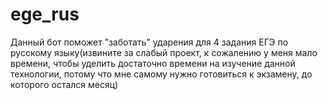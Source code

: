 # ege_rus
Данный бот поможет "заботать" ударения для 4 задания ЕГЭ по русскому языку(извините за слабый проект, к сожалению у меня мало времени, чтобы уделить достаточно времени на изучение данной технологии, потому что мне самому нужно готовиться к экзамену, до которого остался месяц)
